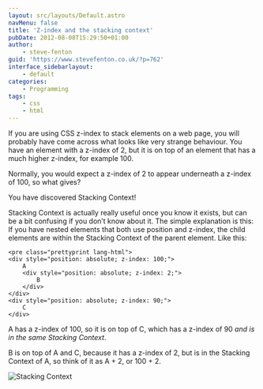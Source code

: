 ```yaml
---
layout: src/layouts/Default.astro
navMenu: false
title: 'Z-index and the stacking context'
pubDate: 2012-08-08T15:29:50+01:00
author:
    - steve-fenton
guid: 'https://www.stevefenton.co.uk/?p=762'
interface_sidebarlayout:
    - default
categories:
    - Programming
tags:
    - css
    - html
---
```


If you are using CSS z-index to stack elements on a web page, you will probably have come across what looks like very strange behaviour. You have an element with a z-index of 2, but it is on top of an element that has a much higher z-index, for example 100.

Normally, you would expect a z-index of 2 to appear underneath a z-index of 100, so what gives?

You have discovered Stacking Context!

Stacking Context is actually really useful once you know it exists, but can be a bit confusing if you don’t know about it. The simple explanation is this: If you have nested elements that both use position and z-index, the child elements are within the Stacking Context of the parent element. Like this:

```
<pre class="prettyprint lang-html">
<div style="position: absolute; z-index: 100;">
    A
    <div style="position: absolute; z-index: 2;">
        B
    </div>
</div>
<div style="position: absolute; z-index: 90;">
    C
</div>
```
A has a z-index of 100, so it is on top of C, which has a z-index of 90 *and is in the same Stacking Context*.

B is on top of A and C, because it has a z-index of 2, but is in the Stacking Context of A, so think of it as A + 2, or 100 + 2.

![Stacking Context](https://www.stevefenton.co.uk/wp-content/uploads/2015/07/stackingcontext.jpg)